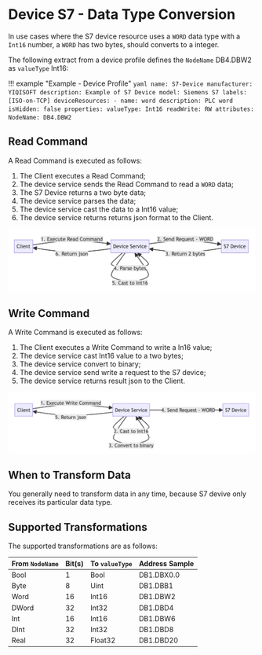 # Device S7 - Data Type Conversion

In use cases where the S7 device resource uses a `WORD` data type with a `Int16` number, a `WORD` has two bytes, should converts to a integer.

The following extract from a device profile defines the `NodeName` DB4.DBW2 as `valueType` Int16:

!!! example "Example - Device Profile"
    ```yaml
    name: S7-Device
    manufacturer: YIQISOFT
    description: Example of S7 Device
    model: Siemens S7
    labels: [ISO-on-TCP]
    deviceResources:
        - name: word
        description: PLC word
        isHidden: false
        properties:
            valueType: Int16
            readWrite: RW
        attributes:
            NodeName: DB4.DBW2
    ```

## Read Command

A Read Command is executed as follows:

1. The Client executes a Read Command;
1. The device service sends the Read Command to read a `WORD` data;
1. The S7 Device returns a two byte data;
1. The device service parses the data;
1. The device service cast the data to a Int16 value;
1. The device service returns returns json format to the Client.

![data type conversion read](./s7_data_type_conersion_read.png)

[commnet]: <> (```mermaid)
[commnet]: <> (graph LR)
[commnet]: <> (  A[Client] -->|1. Execute Read Command| B[Device Service])
[commnet]: <> (  B -->|2. Send Request - WORD| C[S7 Device])
[commnet]: <> (  C -->|3. Return 2 bytes| B)
[commnet]: <> (  B -->|4. Parse bytes| B)
[commnet]: <> (  B -->|5. Cast to Int16| B)
[commnet]: <> (  B -->|6. Return json| A)
[commnet]: <> (```)

## Write Command

A Write Command is executed as follows:

1. The Client executes a Write Command to write a In16 value;
1. The device service cast Int16 value to a two bytes;
1. The device service convert to binary;
1. The device service send write a request to the S7 device;
1. The device service returns result json to the Client.

![data type conversion write](./s7_data_type_conersion_write.png)

[commnet]: <> (```mermaid)
[commnet]: <> (graph LR)
[commnet]: <> (  A[Client] -->|1. Execute Write Command| B[Device Service])
[commnet]: <> (  B -->|2. Cast to Int16| B)
[commnet]: <> (  B -->|3. Convert to binary| B)
[commnet]: <> (  B -->|4. Send Request - WORD| C[S7 Device])
[commnet]: <> (  B -->|5. Return json| A)
[commnet]: <> (```)

## When to Transform Data

You generally need to transform data in any time, because S7 devive only receives its particular data type.

## Supported Transformations

The supported transformations are as follows:

| From `NodeName` | Bit(s) | To `valueType` | Address Sample |
| --------------- | ------ | -------------- | -------------- |
| Bool            | 1      | Bool           | DB1.DBX0.0     |
| Byte            | 8      | Uint           | DB1.DBB1       |
| Word            | 16     | Int16          | DB1.DBW2       |
| DWord           | 32     | Int32          | DB1.DBD4       |
| Int             | 16     | Int16          | DB1.DBW6       |
| DInt            | 32     | Int32          | DB1.DBD8       |
| Real            | 32     | Float32        | DB1.DBD20      |
